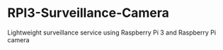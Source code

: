 # RPI3-Surveillance-Camera
Lightweight surveillance service using Raspberry Pi 3 and Raspberry Pi camera
